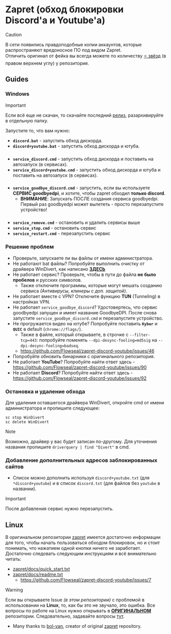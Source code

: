 # Zapret (обход блокировки Discord'а и Youtube'а)
> [!CAUTION]  
> В сети появились правдоподобные копии аккаунтов, которые распространяют вредоносное ПО под видом Zapret. \
> Отличить оригинал от фейка вы всегда можете по количеству [⭐ звёзд](https://github.com/Flowseal/zapret-discord-youtube/stargazers) (в правом верхнем углу) у репозитория.

## Guides
### Windows
> [!IMPORTANT]  
> Если всё еще не скачан, то скачайте последний [релиз](https://github.com/Flowseal/zapret-discord-youtube/releases), разархивируйте в отдельную папку.

Запустите то, что вам нужно:
- **`discord.bat`** - запустить обход дискорда.
- **`discord+youtube.bat`** - запустить обход дискорда и ютуба.
###
- **`service_discord.cmd`** - запустить обход дискорда и поставить на автозапуск (в сервисах).
- **`service_discord+youtube.cmd`** - запустить обход дискорда и ютуба и поставить на автозапуск (в сервисах).
###
- **`service_goodbye_discord.cmd`** - запустить, если вы используете **СЕРВИС goodbyedpi**, и хотите, чтобы zapret обходил **только discord**.
  * **ВНИМАНИЕ**: Запускать ПОСЛЕ создания сервиса goodbyedpi. Первый раз goodbyedpi может вылететь - просто перезапустите устройство!
###
- **`service_remove.cmd`** - остановить и удалить сервисы выше
- **`service_stop.cmd`** - остановить сервис
- **`service_restart.cmd`** - перезапустить сервис

### Решение проблем
- Проверьте, запускаете ли вы файлы от имени администратора.
- Не работают bat файлы? Попробуйте выполнить очистку от драйвера WinDivert, как написано **[ЗДЕСЬ](#остановка-и-удаление-обхода)**
- Не работает сервис? Проверьте, чтобы в пути до файла **не было пробелов** и русских символов.
  * Также отключите программы, которые могут мешать созданию сервиса *(Антивирусы, клинеры с доп. защитой)*.
- Не работает вместе с VPN? Отключите функцию **TUN** (Tunneling) в настройках VPN.
- Не работает `service_goodbye_discord`? Удостовертесь, что сервис goodbyedpi запущен и имеет название GoodbyeDPI. После снова запустите `service_goodbye_discord.cmd` и перезапустите устройство.
- Не прогружается видео на ютубе? Попробуйте поставить **`Kyber`** и **`QUIC`** в default (`chrome://flags/`).
  * Также в файле, который открываете, в строчке с `--filter-tcp=443`: попробуйте поменять `--dpi-desync-fooling=md5sig` на `--dpi-desync-fooling=badseq`.
  * https://github.com/Flowseal/zapret-discord-youtube/issues/46
- Попробуйте обновить бинарники с оригинального репозитория.
- Не работает **YouTube**? Попробуйте найти ответ здесь - https://github.com/Flowseal/zapret-discord-youtube/issues/90
- Не работает **Discord**? Попробуйте найти ответ здесь - https://github.com/Flowseal/zapret-discord-youtube/issues/92

### Остановка и удаление обхода
Для удаления оставшегося драйвера WinDivert, откройте cmd от имени администратора и пропишите следующее:
```
sc stop WinDivert
sc delete WinDivert
```
> [!NOTE]  
> Возможно, драйвер у вас будет записан по-другому. Для уточнения названия пропишите `driverquery | find "Divert"` в cmd.

### Добавление дополнительных адресов заблокированных сайтов 
- Список можно дополнить используя `discord+youtube.txt` (для `*discord+youtube`) и в список `discord.txt` (для файлов без `youtube` в названии).
> [!IMPORTANT]  
> После добавления сервис нужно перезапустить.

## Linux
В оригинальном репозитории [zapret](https://github.com/bol-van/zapret/) имеется достаточно информации для того, чтобы начать пользоваться обходом блокировок, но и стоит понимать, что нажатием одной кнопки ничего не заработает. \
Достаточно следовать следующим инструкциям и всё внимательно читать:
- [zapret/docs/quick_start.txt](https://github.com/bol-van/zapret/blob/master/docs/quick_start.txt)
- [zapret/docs/readme.txt](https://github.com/bol-van/zapret/blob/master/docs/readme.txt)
  * https://github.com/Flowseal/zapret-discord-youtube/issues/7
> [!WARNING]
> Если вы открываете Issue *(в этом репозитории)* с проблемой в использовании на **Linux**, то, как бы это не звучало, это ошибка. Все вопросы по работе на Linux нужно открывать в **[ОРИГИНАЛЬНОМ](https://github.com/bol-van/zapret/)** репозитории. Следовательно, задавайте вопросы [тут](https://github.com/bol-van/zapret/issues/).

* Many thanks to [bol-van](https://github.com/bol-van/), creator of original [zapret](https://github.com/bol-van/zapret/) repository.
